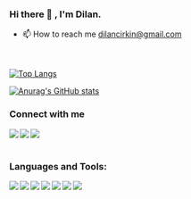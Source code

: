 ### Hi there 👋 , I'm Dilan.

- 📫 How to reach me dilancirkin@gmail.com

<br/> <br/>
[![Top Langs](https://github-readme-stats.vercel.app/api/top-langs/?username=dilancirkin&layout=compact)](https://github.com/anuraghazra/github-readme-stats)

[![Anurag's GitHub stats](https://github-readme-stats.vercel.app/api?username=dilancirkin)](https://github.com/anuraghazra/github-readme-stats)

### Connect with me

[<img src="https://img.shields.io/badge/LinkedIn-0077B5?style=for-the-badge&logo=linkedin&logoColor=white" align="left"/>][linkedin]
[<img src="https://img.shields.io/badge/Medium-12100E?style=for-the-badge&logo=medium&logoColor=white" align="left"/>][medium]
[<img src="https://img.shields.io/badge/Twitter-1DA1F2?style=for-the-badge&logo=twitter&logoColor=white" align="left"/>][twitter]

[linkedin]:https://www.linkedin.com/in/dilancirkin/
[twitter]:https://twitter.com/dilancirkin
[medium]:https://medium.com/@dilancirkin

<br/> <br/>
### Languages and Tools:

<img src="https://camo.githubusercontent.com/ed68e8fc047d044e57a372d6ab3953585bc82a25d4de6278953f16bc934efffb/68747470733a2f2f696d672e736869656c64732e696f2f62616467652f72656163745f6e61746976652d2532333631444146422e7376673f7374796c653d666f722d7468652d6261646765266c6f676f3d7265616374266c6f676f436f6c6f723d253233666666666666" align="left"/>
<img src="https://camo.githubusercontent.com/bd89453ac5e2eaeb937cd49be46d417f4996b07f9d8cc7546ad828d0637c7b1c/68747470733a2f2f696d672e736869656c64732e696f2f62616467652f416e64726f69642d3344444338343f6c6f676f3d616e64726f6964266c6f676f436f6c6f723d7768697465267374796c653d666f722d7468652d6261646765" align="left"/>
<img src="https://camo.githubusercontent.com/aeddc848275a1ffce386dc81c04541654ca07b2c43bbb8ad251085c962672aea/68747470733a2f2f696d672e736869656c64732e696f2f62616467652f6a6176617363726970742d2532333332333333302e7376673f7374796c653d666f722d7468652d6261646765266c6f676f3d6a617661736372697074266c6f676f436f6c6f723d253233463744463145" align="left"/>
<img src="https://camo.githubusercontent.com/6cbecd63a9a8f83ee186885c446938820ffa8304942a284ee6e1e2acb2bfd822/68747470733a2f2f696d672e736869656c64732e696f2f62616467652f6a6176612d2532334544384230302e7376673f7374796c653d666f722d7468652d6261646765266c6f676f3d6a617661266c6f676f436f6c6f723d7768697465" align="left"/>
<img src="https://camo.githubusercontent.com/ee71fcc1aa3d059265517741dffc4161922fd744377e7a5f07c43381d0aa9aac/68747470733a2f2f696d672e736869656c64732e696f2f62616467652f747970657363726970742d2532333030374143432e7376673f7374796c653d666f722d7468652d6261646765266c6f676f3d74797065736372697074266c6f676f436f6c6f723d7768697465" align="left"/>
<img src="https://img.shields.io/badge/Node.js-339933?style=for-the-badge&logo=nodedotjs&logoColor=white" align="left"/>
<img src="https://img.shields.io/badge/-ReactJs-61DAFB?logo=react&logoColor=white&style=for-the-badge" align="left"/>
<br/> <br/>

